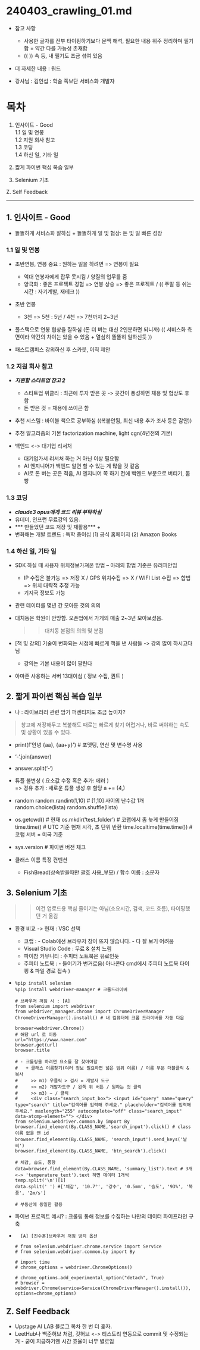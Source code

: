 # 240403_crawling_01.md

- 참고 사항
  + 사용한 글자를 전부 타이핑하기보다 문맥 해석, 필요한 내용 위주 정리하며 필기함 = 약간 다를 가능성 존재함
  + ((  )) 속 등, 내 필기도 조금 섞여 있음

- 더 자세한 내용 : 워드
  
- 강사님 : 김인섭 : 학술 쪽보단 서비스화 개발자

# 목차 
1. 인사이트 - Good  
1.1 일 및 연봉  
1.2 지원 회사 참고  
1.3 코딩  
1.4 하신 일, 기타 일  
   
2. 짧게 파이썬 핵심 복습 일부  
3. Selenium 기초    

Z. Self Feedback  


-----

## 1. 인사이트 - Good 
- 똘똘하게 서비스화 잘하심 + 똘똘하게 일 및 협상: 돈 및 일 빠른 성장

### 1.1 일 및 연봉
- 초반연봉, 연봉 중요 : 원하는 일을 하려면 => 연봉이 필요
  + 억대 연봉자에게 잡무 못시킴 / 양질의 업무를 줌
  + 양극화 : 좋은 프로젝트 경험 => 연봉 상승 => 좋은 프로젝트 / (( 주말 등 쉬는 시간 : 자기계발, 재테크 ))
- 초반 연봉
  + 3천 => 5천 : 5년 /  4천 => 7천까지 2~3년 


- 풀스택으로 연봉 협상을 잘하심 (돈 더 버는 대신 2인분하면 되니까) (( 서비스화 측면이라 약간의 차이는 있을 수 있음 + 열심히 똘똘히 일하신듯 ))
- 패스트캠퍼스 강의하신  후  스카웃, 이직 제안 

### 1.2 지원 회사 참고
- ***지원할 스타트업 참고 2***
  + 스타트업 위클리 : 최근에 투자 받은 곳 -> 곳간이 풍성하면 채용 및 협상도 후함
  + 돈 받은 것 = 채용에 쓰이곤 함
- 추천 시스템 : 바이블 책으로 공부하심 ((복붙안됨, 최신 내용 추가 조사 등은 감안))
- 추천 알고리즘의 기본 factorization machine, light cgn(4년전의 기본)

- 백엔드 <-> 대기업 리서처
  + 대기업가서 리서처 하는 거 아닌 이상 필요함
  + AI 엔지니어가 백엔드 알면 할 수 있는 게 많을 것 같음
  + AI로 돈 버는 곳은 적음, AI 엔지니어 쪽 하기 전에 백엔드 부분으로 버티기, 몸빵


### 1.3 코딩
- ***claude3 opus에게 코드 리뷰 부탁하심***
- 유데미, 인프런 무료강의 있음.
- *** 만들었던 코드 저장 및 재활용***
  +
- 변화해는 개발 트렌드 : 독학 중이심 (1) 공식 홈페이지 (2) Amazon Books

### 1.4 하신 일, 기타 일
- SDK 하실 때 사용자 위치정보가져온 방법 – 아래의 합법 기준은 유러피안임
  + IP 수집은 불가능 => 저장 X / GPS 위치수집 => X / WIFI List 수집 => 합법 => 위치 대략적 추정 가능
  + 기지국 정보도 가능

- 관련 데이터를 몇년 간 모아둔 것의 의의
- 대치동은 학원이 안망함. 오픈업에서 가게의 매출 2~3년 모아보셨음.
  >> 대치동 본점의 의의 및 분점

- [책 및 강의] 기술이 변화되는 시점에 빠르게 책을 낸 사람들 -> 강의 많이 하시고다님
  + 강의는 기본 내용이 많이 팔린다
- 아마존 사용하는 서버 13대이심 ( 정보 수집, 퀀트 )
 
    
## 2. 짧게 파이썬 핵심 복습 일부
-  나 : 라이브러리 관련 암기 퍼센티지도 조금 높이자?
  > 창고에 저장해두고 복붙해도 때로는 빠르게 찾기 어렵거나, 바로 써야하는 속도 및 상황이 있을 수 있다.


- print(f'안녕 {aa}, {aa+y}')  # 포맷팅, 연산 및 변수명 사용
- ‘-‘.join(answer)
- answer.split(‘-‘)
- 튜플 불변성 ( 요소값 수정 혹은 추가: 에러 )  
  => 경유 추가 : 새로운 튜플 생성 후 할당 a += (4,)

- random 
  random.randint(1,10)  # [1,10] 사이의 난수값 1개 
  random.choice(lista)
  random.shuffle(lista)  

- os.getcwd() # 현재
os.mkdir(‘test_folder’) # 코랩에서 좀 늦게 만들어짐
time.time() # UTC 기준 현재 시각, 초 단위 반환
time.localtime(time.time()) # 코랩 서버 = 미국 기준

- sys.version # 파이썬 버전 체크

- 클래스 이름 특정 컨벤션
  + FishBread(상속받을때만 괄호 사용_부모) / 함수 이름 : 소문자

## 3. Selenium 기초 
>> 이건 업로드용 핵심 줄이기는 아님(소요시간, 검색, 코드 흐름), 타이핑했던 거 옮김

- 환경 비교  -> 현재 : VSC 선택
    - 코랩 : - Colab에선 브라우저 창이 뜨지 않습니다. - 다 잘 보기 어려움
    - Visual Studio Code : 무료 & 설치 느림
    - 파이참 커뮤니티 : 주피터 노트북은 유료인듯
    - 주피터 노트북 : - 들어기가 번거로움( 아나콘다 cmd에서 주피터 노트북 타이핑 & 파일 경로 접속 )

-
  ```
  %pip install selenium
  %pip install webdriver-manager # 크롬드라이버

  # 브라우저 꺼짐 시 : [A]
  from selenium import webdriver
  from webdriver_manager.chrome import ChromeDriverManager
  ChromeDriverManager().install() # 내 컴퓨터에 크롬 드라이버를 자동 다운
  
  browser=webdriver.Chrome()
  # 해당 url 로 이동
  url="https://www.naver.com"
  browser.get(url) 
  browser.title

  # - 크롤링을 하려면 요소를 잘 찾아야함
  #   + 클래스 이름찾기(여러 정보 필요하면 넓은 범위 이름) / 이름 부분 더블클릭 & 복사
  #     >> m1) 우클릭 > 검사 = 개발자 도구 
  #     >> m2) 개발자도구 / 왼쪽 위 버튼 / 원하는 것 클릭 
  #     >> m3) ~ / 클릭
  #     <div class="search_input_box"> <input id="query" name="query" type="search" title="검색어를 입력해 주세요." placeholder="검색어를 입력해 주세요." maxlength="255" autocomplete="off" class="search_input" data-atcmp-element=""> </div>
  from selenium.webdriver.common.by import By
  browser.find_element(By.CLASS_NAME,'search_input').click() # class 이름 없을 땐 id
  browser.find_element(By.CLASS_NAME, 'search_input').send_keys('날씨')
  browser.find_element(By.CLASS_NAME, 'btn_search').click()

  # 체감, 습도, 풍향
  data=browser.find_element(By.CLASS_NAME, 'summary_list').text # 3개<-> 'temperature_text').text 하면 데이터 1개씩
  temp.split('\n')[1]
  data.split(' ') #['체감', '10.7°', '강수', '0.5mm', '습도', '93%', '북풍', '2m/s']

  # 부동산에 동일한 활용

  ```  
- 파이썬 프로젝트 예시? : 크롤링 통해 정보를 수집하는 나만의 데이터 파이프라인 구축

-
  ```
    [A] [진수훈]브라우저 꺼짐 방지 옵션
  
  # from selenium.webdriver.chrome.service import Service
  # from selenium.webdriver.common.by import By
  
  # import time
  # chrome_options = webdriver.ChromeOptions()
  
  # chrome_options.add_experimental_option("detach", True)
  # browser = webdriver.Chrome(service=Service(ChromeDriverManager().install()), options=chrome_options)
  ```
  

## Z. Self Feedback
- Upstage AI LAB 블로그 목차 한 번 더 훑자. 
- LeetHub나 백준허브 처럼, 깃허브 <-> 티스토리 연동으로 commit 및 수정되는 거 - 굳이 지금하기엔 시간 효율이 너무 별로임
